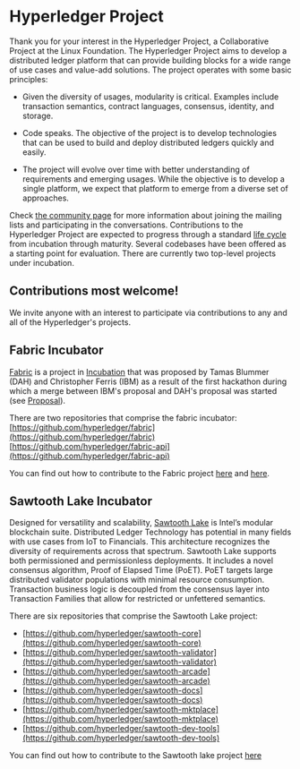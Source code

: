 # Hyperledger Project

Thank you for your interest in the Hyperledger Project, a Collaborative Project at the Linux Foundation. The Hyperledger Project aims to develop a distributed ledger platform that can provide building blocks for a wide range of use cases and value-add solutions. The project operates with some basic principles:

* Given the diversity of usages, modularity is critical. Examples include transaction semantics, contract languages, consensus, identity, and storage.

* Code speaks. The objective of the project is to develop technologies that can be used to build and deploy distributed ledgers quickly and easily.

* The project will evolve over time with better understanding of requirements and emerging usages. While the objective is to develop a single platform, we expect that platform to emerge from a diverse set of approaches.

Check [the community page](http://hyperledger.org/community) for more information about joining the mailing lists and participating in the conversations. Contributions to the Hyperledger Project are expected to progress through a standard [life cycle](https://github.com/hyperledger/hyperledger/wiki/Project-Lifecycle) from incubation through maturity. Several codebases have been offered as a starting point for evaluation. There are currently two top-level projects under incubation.

## Contributions most welcome!
We invite anyone with an interest to participate via contributions to any and all of the Hyperledger's projects.

## Fabric Incubator

[Fabric](https://github.com/hyperledger/fabric) is a project in [Incubation](https://github.com/hyperledger/hyperledger/wiki/Project-Lifecycle) that was proposed by Tamas Blummer (DAH) and Christopher Ferris (IBM) as a result of the first hackathon during which a merge between IBM's proposal and DAH's proposal was started (see [Proposal](https://docs.google.com/document/d/1XECRVN9hXGrjAjysrnuNSdggzAKYm6XESR6KmABwhkE)).

There are two repositories that comprise the fabric incubator:
[https://github.com/hyperledger/fabric](https://github.com/hyperledger/fabric)
[https://github.com/hyperledger/fabric-api](https://github.com/hyperledger/fabric-api)

You can find out how to contribute to the Fabric project [here](https://github.com/hyperledger/fabric/blob/master/CONTRIBUTING.md) and [here](https://github.com/hyperledger/fabric-api/blob/master/docs/contributing.md).

## Sawtooth Lake Incubator

Designed for versatility and scalability, [Sawtooth Lake](http://hyperledger/sawtooth-core) is Intel’s modular blockchain suite.  Distributed Ledger Technology has potential in many fields with use cases from IoT to Financials.  This architecture recognizes the diversity of requirements across that spectrum.  Sawtooth Lake supports both permissioned and permissionless deployments.  It includes a novel consensus algorithm, Proof of Elapsed Time (PoET).  PoET targets large distributed validator populations with minimal resource consumption.  Transaction business logic is decoupled from the consensus layer into Transaction Families that allow for restricted or unfettered semantics.

There are six repositories that comprise the Sawtooth Lake project:

* [https://github.com/hyperledger/sawtooth-core](https://github.com/hyperledger/sawtooth-core)
* [https://github.com/hyperledger/sawtooth-validator](https://github.com/hyperledger/sawtooth-validator)
* [https://github.com/hyperledger/sawtooth-arcade](https://github.com/hyperledger/sawtooth-arcade)
* [https://github.com/hyperledger/sawtooth-docs](https://github.com/hyperledger/sawtooth-docs)
* [https://github.com/hyperledger/sawtooth-mktplace](https://github.com/hyperledger/sawtooth-mktplace)
* [https://github.com/hyperledger/sawtooth-dev-tools](https://github.com/hyperledger/sawtooth-dev-tools)

You can find out how to contribute to the Sawtooth lake project [here](https://github.com/hyperledger/sawtooth-core/blob/master/CONTRIBUTING.md)
